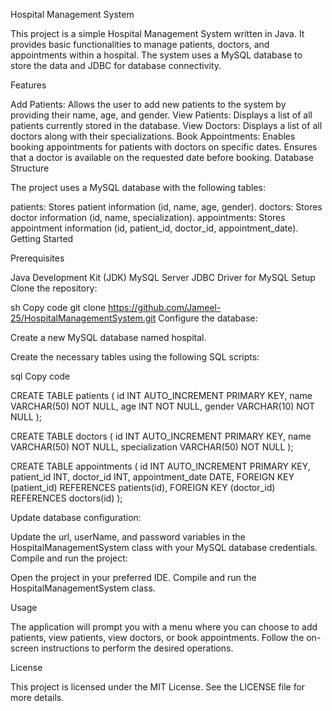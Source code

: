 Hospital Management System

This project is a simple Hospital Management System written in Java. It provides basic functionalities to manage patients, doctors, and appointments within a hospital. The system uses a MySQL database to store the data and JDBC for database connectivity.

Features

Add Patients: Allows the user to add new patients to the system by providing their name, age, and gender.
View Patients: Displays a list of all patients currently stored in the database.
View Doctors: Displays a list of all doctors along with their specializations.
Book Appointments: Enables booking appointments for patients with doctors on specific dates. Ensures that a doctor is available on the requested date before booking.
Database Structure

The project uses a MySQL database with the following tables:


patients: Stores patient information (id, name, age, gender).
doctors: Stores doctor information (id, name, specialization).
appointments: Stores appointment information (id, patient_id, doctor_id, appointment_date).
Getting Started

Prerequisites

Java Development Kit (JDK)
MySQL Server
JDBC Driver for MySQL
Setup
Clone the repository:

sh
Copy code
git clone 
https://github.com/Jameel-25/HospitalManagementSystem.git
Configure the database:


Create a new MySQL database named hospital.


Create the necessary tables using the following SQL scripts:

sql
Copy code

CREATE TABLE patients (
  id INT AUTO_INCREMENT PRIMARY KEY,
  name VARCHAR(50) NOT NULL,
  age INT NOT NULL,
  gender VARCHAR(10) NOT NULL
);


CREATE TABLE doctors (
  id INT AUTO_INCREMENT PRIMARY KEY,
  name VARCHAR(50) NOT NULL,
  specialization VARCHAR(50) NOT NULL
);


CREATE TABLE appointments (
  id INT AUTO_INCREMENT PRIMARY KEY,
  patient_id INT,
  doctor_id INT,
  appointment_date DATE,
  FOREIGN KEY (patient_id) REFERENCES patients(id),
  FOREIGN KEY (doctor_id) REFERENCES doctors(id)
);

Update database configuration:

Update the url, userName, and password variables in the HospitalManagementSystem class with your MySQL database credentials.
Compile and run the project:

Open the project in your preferred IDE.
Compile and run the HospitalManagementSystem class.

Usage

The application will prompt you with a menu where you can choose to add patients, view patients, view doctors, or book appointments.
Follow the on-screen instructions to perform the desired operations.

License

This project is licensed under the MIT License. See the LICENSE file for more details.

